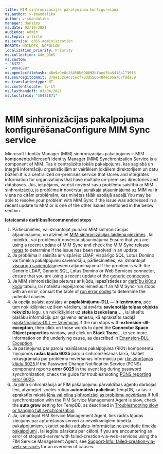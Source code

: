 ```yaml
---
title: MIM sinhronizācijas pakalpojuma konfigurēšana
ms.author: v-smandalika
author: v-smandalika
manager: dansimp
ms.date: 02/19/2021
audience: Admin
ms.topic: article
ms.service: o365-administration
ROBOTS: NOINDEX, NOFOLLOW
localization_priority: Priority
ms.collection: Adm_O365
ms.custom:
- "8472"
- "9004688"
ms.openlocfilehash: 48e9a0e8c26088b690092bfaedfba641841739f6
ms.sourcegitcommit: 379e132c4d21ecf703d5506484ec96a767fdda39
ms.translationtype: MT
ms.contentlocale: lv-LV
ms.lasthandoff: 03/04/2021
ms.locfileid: "50481871"
---
```

# <a name="configure-mim-sync-service"></a><span data-ttu-id="f99f0-102">MIM sinhronizācijas pakalpojuma konfigurēšana</span><span class="sxs-lookup"><span data-stu-id="f99f0-102">Configure MIM Sync service</span></span>

<span data-ttu-id="f99f0-103">Microsoft Identity Manager (MIM) sinhronizācijas pakalpojums ir MIM komponents.</span><span class="sxs-lookup"><span data-stu-id="f99f0-103">Microsoft Identity Manager (MIM) Synchronization Service is a component of MIM.</span></span> <span data-ttu-id="f99f0-104">Tas ir centralizēts lokāls pakalpojums, kas saglabā un integrē informāciju organizācijām ar vairākiem lokāliem direktorijiem un datu bāzēm.</span><span class="sxs-lookup"><span data-stu-id="f99f0-104">It is a centralized on-premises service that stores and integrates information for organizations that have multiple on-premises directories and databases.</span></span> <span data-ttu-id="f99f0-105">Jūs, iespējams, varēsit novērst savu problēmu saistībā ar MIM sinhronizāciju, ja problēma ir novērsta jaunākajā atjauninājumā uz MIM vai ir viena no citām problēmām, kas minētas tālāk esošajā sadaļā.</span><span class="sxs-lookup"><span data-stu-id="f99f0-105">You may be able to resolve your problem with MIM Sync if the issue was addressed in a recent update to MIM or is one of the other issues mentioned in the below section.</span></span>

<span data-ttu-id="f99f0-106">**Ieteicamās darbības**</span><span class="sxs-lookup"><span data-stu-id="f99f0-106">**Recommended steps**</span></span>

1. <span data-ttu-id="f99f0-107">Pārliecinieties, vai izmantojat jaunāko MIM sinhronizācijas atjauninājumu, un atzīmējiet [MIM sinhronizācijas laidiena piezīmes](https://docs.microsoft.com/microsoft-identity-manager/reference/version-history) , lai noteiktu, vai problēma ir novērsta atjauninājumā.</span><span class="sxs-lookup"><span data-stu-id="f99f0-107">Ensure that you are using a recent update of MIM Sync and check the [MIM Sync release notes](https://docs.microsoft.com/microsoft-identity-manager/reference/version-history) to determine if the issue has been resolved in an update.</span></span>
2. <span data-ttu-id="f99f0-108">Ja problēma ir saistīta ar vispārējo LDAP, vispārīgo SQL, Lotus Domino vai tīmekļa pakalpojumu savienotāju, pārliecinieties, vai izmantojat [vispārīgu savienotāju](https://docs.microsoft.com/microsoft-identity-manager/reference/microsoft-identity-manager-2016-connector-version-history)neseno atjauninājumu.</span><span class="sxs-lookup"><span data-stu-id="f99f0-108">If the problem is with the Generic LDAP, Generic SQL, Lotus Domino or Web Services connector, ensure that you are using a recent update of the [generic connectors](https://docs.microsoft.com/microsoft-identity-manager/reference/microsoft-identity-manager-2016-connector-version-history).</span></span>
3. <span data-ttu-id="f99f0-109">Ja MIM sinhronizācijas pieturas ar kļūdu, iepazīstieties ar [darbību kļūdu kodu](https://docs.microsoft.com/microsoft-identity-manager/reference/maerrorcodes) tabulu, lai noteiktu iespējamos iemeslus.</span><span class="sxs-lookup"><span data-stu-id="f99f0-109">If an MIM Sync-run stops with an error, consult the table of [run error codes](https://docs.microsoft.com/microsoft-identity-manager/reference/maerrorcodes) to determine the potential causes.</span></span>
4. <span data-ttu-id="f99f0-110">Ja opcija palaist apstājas ar **paplašinājumu-DLL — ir izņēmums**, pēc tam noklikšķiniet uz šiem vārdiem, lai atvērtu **savienotāja telpas objekta rekvizītu** logu, un noklikšķiniet uz **steka izsekošana...** , lai skatītu plašāku informāciju par galveno iemeslu, kā aprakstīts sadaļā [paplašinājums-DLL — Izņēmums](https://social.technet.microsoft.com/wiki/contents/articles/7515.fim-troubleshooting-extension-dll-exception.aspx).</span><span class="sxs-lookup"><span data-stu-id="f99f0-110">If the run stops with **extension-dll-exception**, then click on those words to open the **Connector Space Object properties** window, and click on **Stack Trace...** to see more information on the underlying cause, as described in [Extension-DLL-Exception](https://social.technet.microsoft.com/wiki/contents/articles/7515.fim-troubleshooting-extension-dll-exception.aspx).</span></span>
5. <span data-ttu-id="f99f0-111">Ja paziņojuma par paroļu mainīšanas pakalpojuma (RKN) komponentu ziņojumos **radās kļūda 6025** paroļu sinhronizēšanas laikā, skatiet rokasgrāmatu par problēmu novēršanas informāciju par [rkn ziņošanas kļūdu 6025](https://social.technet.microsoft.com/wiki/contents/articles/4159.pcns-troubleshooting-event-id-6025.aspx).</span><span class="sxs-lookup"><span data-stu-id="f99f0-111">If the Password Change Notification Service (PCNS) component reports **error 6025** in the event log during password synchronization, check the guide for troubleshooting [PCNS reporting error 6025](https://social.technet.microsoft.com/wiki/contents/articles/4159.pcns-troubleshooting-event-id-6025.aspx).</span></span>
6. <span data-ttu-id="f99f0-112">Ja pilna sinhronizācija ar FIM pakalpojumu pārvaldības aģentu darbojas lēni, atzīmējiet izvēles rūtiņu **automātiski palielināt** TempDB, kā tas ir aprakstīts rakstā [lēna vai pilna sinhronizācijas problēmu novēršana](https://social.technet.microsoft.com/wiki/contents/articles/14713.troubleshooting-fim-performance-slow-or-hanging-full-synchronization.aspx).</span><span class="sxs-lookup"><span data-stu-id="f99f0-112">If full synchronization with the FIM Service Management Agent is slow, check the **auto grow** setting for TempDB, as described in [Troubleshooting slow or hanging full synchronization](https://social.technet.microsoft.com/wiki/contents/articles/14713.troubleshooting-fim-performance-slow-or-hanging-full-synchronization.aspx).</span></span>
7. <span data-ttu-id="f99f0-113">Ja, izmantojot FIM Service Management Agent, tiek rādīts kļūdas ziņojums par apturēšanas serveri ar neveiksmīgiem tīmekļa pakalpojumiem, skatiet sadaļu [atbalsts-informācija: neizveidotie tīmekļa pakalpojumi](https://docs.microsoft.com/archive/blogs/iamsupport/support-info-fimma-failed-creation-via-web-services) , lai iegūtu pārskatu par cēloni.</span><span class="sxs-lookup"><span data-stu-id="f99f0-113">If you are encountering an error of stopped-server with failed-creation-via-web-services using the FIM Service Management Agent, see [Support-Info: failed-creation-via-web-services](https://docs.microsoft.com/archive/blogs/iamsupport/support-info-fimma-failed-creation-via-web-services) for an overview of causes.</span></span>

